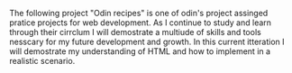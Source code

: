 The following project "Odin recipes" is one of odin's project assinged pratice projects for web development. As I continue to study and learn through their cirrclum I will demostrate
a multiude of skills and tools nesscary for my future development and growth. In this current itteration I will demostrate my understanding of HTML and how to implement in a realistic scenario.